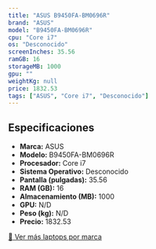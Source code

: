 ```yaml
---
title: "ASUS B9450FA-BM0696R"
brand: "ASUS"
model: "B9450FA-BM0696R"
cpu: "Core i7"
os: "Desconocido"
screenInches: 35.56
ramGB: 16
storageMB: 1000
gpu: ""
weightKg: null
price: 1832.53
tags: ["ASUS", "Core i7", "Desconocido"]
---
```

## Especificaciones

- **Marca:** ASUS
- **Modelo:** B9450FA-BM0696R
- **Procesador:** Core i7
- **Sistema Operativo:** Desconocido
- **Pantalla (pulgadas):** 35.56
- **RAM (GB):** 16
- **Almacenamiento (MB):** 1000
- **GPU:** N/D
- **Peso (kg):** N/D
- **Precio:** 1832.53

[:rocket: Ver más laptops por marca](/brand/asus)
